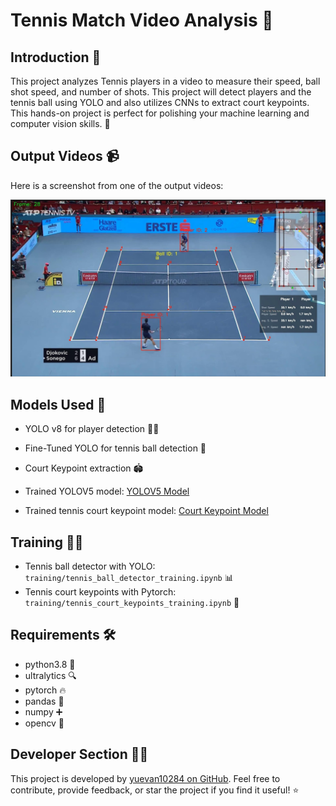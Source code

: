 
# Tennis Match Video Analysis 🎾

## Introduction 📜
This project analyzes Tennis players in a video to measure their speed, ball shot speed, and number of shots. This project will detect players and the tennis ball using YOLO and also utilizes CNNs to extract court keypoints. This hands-on project is perfect for polishing your machine learning and computer vision skills. 🚀

## Output Videos 📹
Here is a screenshot from one of the output videos:

![Screenshot](output_videos/screenshot.jpeg)

## Models Used 🤖
- YOLO v8 for player detection 🏃‍♂️
- Fine-Tuned YOLO for tennis ball detection 🎾
- Court Keypoint extraction 🏟️

- Trained YOLOV5 model: [YOLOV5 Model](https://drive.google.com/file/d/1UZwiG1jkWgce9lNhxJ2L0NVjX1vGM05U/view?usp=sharing)
- Trained tennis court keypoint model: [Court Keypoint Model](https://drive.google.com/file/d/1QrTOF1ToQ4plsSZbkBs3zOLkVt3MBlta/view?usp=sharing)

## Training 🏋️‍♀️
- Tennis ball detector with YOLO: `training/tennis_ball_detector_training.ipynb` 📊
- Tennis court keypoints with Pytorch: `training/tennis_court_keypoints_training.ipynb` 🧠

## Requirements 🛠️
- python3.8 🐍
- ultralytics 🔍
- pytorch 🔥
- pandas 🐼
- numpy ➕
- opencv 📸

## Developer Section 👨‍💻
This project is developed by [yuevan10284 on GitHub](https://github.com/yuevan10284). Feel free to contribute, provide feedback, or star the project if you find it useful! ⭐
